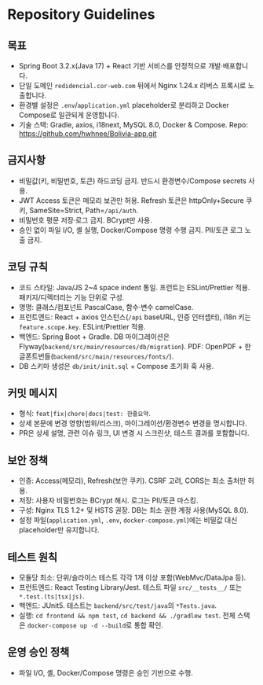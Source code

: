 # Repository Guidelines

## 목표
- Spring Boot 3.2.x(Java 17) + React 기반 서비스를 안정적으로 개발·배포합니다.
- 단일 도메인 `redidencial.cor-web.com` 뒤에서 Nginx 1.24.x 리버스 프록시로 노출합니다.
- 환경별 설정은 `.env`/`application.yml` placeholder로 분리하고 Docker Compose로 일관되게 운영합니다.
- 기술 스택: Gradle, axios, i18next, MySQL 8.0, Docker & Compose. Repo: https://github.com/hwhnee/Bolivia-app.git

## 금지사항
- 비밀값(키, 비밀번호, 토큰) 하드코딩 금지. 반드시 환경변수/Compose secrets 사용.
- JWT Access 토큰은 메모리 보관만 허용. Refresh 토큰은 httpOnly+Secure 쿠키, SameSite=Strict, Path=`/api/auth`.
- 비밀번호 평문 저장·로그 금지. BCrypt만 사용.
- 승인 없이 파일 I/O, 셸 실행, Docker/Compose 명령 수행 금지. PII/토큰 로그 노출 금지.

## 코딩 규칙
- 코드 스타일: Java/JS 2~4 space indent 통일. 프런트는 ESLint/Prettier 적용. 패키지/디렉터리는 기능 단위로 구성.
- 명명: 클래스/컴포넌트 PascalCase, 함수·변수 camelCase.
- 프런트엔드: React + axios 인스턴스(`/api` baseURL, 인증 인터셉터), i18n 키는 `feature.scope.key`. ESLint/Prettier 적용.
- 백엔드: Spring Boot + Gradle. DB 마이그레이션은 Flyway(`backend/src/main/resources/db/migration`). PDF: OpenPDF + 한글폰트번들(`backend/src/main/resources/fonts/`).
- DB 스키마 생성은 `db/init/init.sql` + Compose 초기화 훅 사용.

## 커밋 메시지
- 형식: `feat|fix|chore|docs|test: 한줄요약`.
- 상세 본문에 변경 영향(범위/리스크), 마이그레이션/환경변수 변경을 명시합니다.
- PR은 상세 설명, 관련 이슈 링크, UI 변경 시 스크린샷, 테스트 결과를 포함합니다.

## 보안 정책
- 인증: Access(메모리), Refresh(보안 쿠키). CSRF 고려, CORS는 최소 출처만 허용.
- 저장: 사용자 비밀번호는 BCrypt 해시. 로그는 PII/토큰 마스킹.
- 구성: Nginx TLS 1.2+ 및 HSTS 권장. DB는 최소 권한 계정 사용(MySQL 8.0).
- 설정 파일(`application.yml`, `.env`, `docker-compose.yml`)에는 비밀값 대신 placeholder만 유지합니다.

## 테스트 원칙
- 모듈당 최소: 단위/슬라이스 테스트 각각 1개 이상 포함(WebMvc/DataJpa 등).
- 프런트엔드: React Testing Library/Jest. 테스트 파일 `src/__tests__/` 또는 `*.test.(ts|tsx|js)`.
- 백엔드: JUnit5. 테스트는 `backend/src/test/java`의 `*Tests.java`.
- 실행: `cd frontend && npm test`, `cd backend && ./gradlew test`. 전체 스택은 `docker-compose up -d --build`로 통합 확인.

## 운영 승인 정책
- 파일 I/O, 셸, Docker/Compose 명령은 승인 기반으로 수행.
